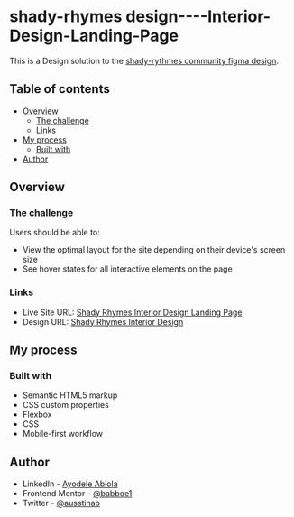 # shady-rhymes design----Interior-Design-Landing-Page

This is a Design solution to the [shady-rythmes community figma design](https://www.figma.com/file/xak1kZllwoui5ja7wb08gK/shady-rhymes-interior-design-landing-page-Community).

## Table of contents

- [Overview](#overview)
  - [The challenge](#the-challenge)
  - [Links](#links)
- [My process](#my-process)
  - [Built with](#built-with)
- [Author](#author)

## Overview

### The challenge

Users should be able to:

- View the optimal layout for the site depending on their device's screen size
- See hover states for all interactive elements on the page

### Links

- Live Site URL: [Shady Rhymes Interior Design Landing Page](https://your-live-site-url.com)
- Design URL: [Shady Rhymes Interior Design](https://www.figma.com/file/xak1kZllwoui5ja7wb08gK/shady-rhymes-interior-design-landing-page-(Community)?node-id=59%3A334)

## My process

### Built with

- Semantic HTML5 markup
- CSS custom properties
- Flexbox
- CSS
- Mobile-first workflow

## Author

- LinkedIn - [Ayodele Abiola](https://www.linkedin.com/in/abiola-ayodele-5a10651b7/)
- Frontend Mentor - [@babboe1](https://www.frontendmentor.io/profile/babboe1)
- Twitter - [@ausstinab](https://www.twitter.com/ausstinab)